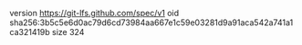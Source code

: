 version https://git-lfs.github.com/spec/v1
oid sha256:3b5c5e6d0ac79d6cd73984aa667e1c59e03281d9a91aca542a741a1ca321419b
size 324
